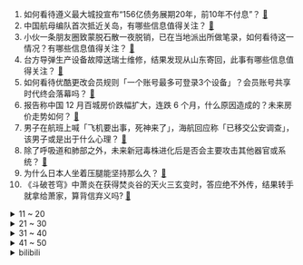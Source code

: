 1. 如何看待遵义最大城投宣布“156亿债务展期20年，前10年不付息”？ [:link:](https://www.zhihu.com/question/576552999)
2. 中国航母编队首次抵近关岛，有哪些信息值得关注？ [:link:](https://www.zhihu.com/question/576646265)
3. 小伙一条朋友圈致蒙脱石散一夜脱销，已在当地派出所做笔录，如何看待这一情况？有哪些信息值得关注？ [:link:](https://www.zhihu.com/question/576549404)
4. 台方导弹生产设备故障送瑞士维修，结果发现从山东寄回，此事有哪些信息值得关注？ [:link:](https://www.zhihu.com/question/576663913)
5. 如何看待优酷更改会员规则「一个账号最多可登录3个设备」？会员账号共享时代终会落幕吗？ [:link:](https://www.zhihu.com/question/576692864)
6. 报告称中国 12 月百城房价跌幅扩大，连跌 6 个月，什么原因造成的？未来房价走势如何？ [:link:](https://www.zhihu.com/question/576109120)
7. 男子在航班上喊「飞机要出事，死神来了」，海航回应称「已移交公安调查」，该男子或是出于什么心理？ [:link:](https://www.zhihu.com/question/576726287)
8. 除了呼吸道和肺部之外，未来新冠毒株进化后是否会主要攻击其他器官或系统？ [:link:](https://www.zhihu.com/question/576650924)
9. 为什么日本人坐着压腿能坚持那么久？ [:link:](https://www.zhihu.com/question/576583012)
10. 《斗破苍穹》中萧炎在获得焚炎谷的天火三玄变时，答应绝不外传，结果转手就拿给萧家，算背信弃义吗? [:link:](https://www.zhihu.com/question/535292940)
<details>
<summary>11 ~ 20</summary>

11. 高福称医院不是菜市场，应该逐渐过渡到预约制，如何看待这个说法？ [:link:](https://www.zhihu.com/question/576563425)
12. 程序员离职删光代码注释是否违法？ [:link:](https://www.zhihu.com/question/570903399)
13. 目前中国流行毒株相对世界其他国家较为滞后，原因有哪些？未来流行的优势毒株是否会与世界其他国家同步？ [:link:](https://www.zhihu.com/question/576651146)
14. 央行公布的调查显示居民购房率大幅下降， 2023 年，中国楼市会见底吗？ [:link:](https://www.zhihu.com/question/576418908)
15. 房地产暴雷、老百姓断供会对银行带来哪些不利影响？最极端的影响结果会是什么？ [:link:](https://www.zhihu.com/question/574813985)
16. 咱们中国男足的真实水平（不掺杂偏见）是怎么样的？ [:link:](https://www.zhihu.com/question/332354391)
17. 元旦档电影只有《绝望主夫》，国内电影行业是不是陷入了「电影不信任观众，观众不信任电影」的恶性循环？ [:link:](https://www.zhihu.com/question/575529814)
18. 对于「阳康」或「阳过」来说，春节期间进行吃喝玩乐需要注意什么？ [:link:](https://www.zhihu.com/question/575476343)
19. 媒体评蓝兔子邮票被吐槽不好看「不妨交给时间去评判」，蓝兔子邮票为何会受到争议？ [:link:](https://www.zhihu.com/question/576473931)
20. 社会面核酸检测量断崖式下降，多地关闭免费核酸采样点，一批检测机构面临账款回收问题，哪些信息值得关注？ [:link:](https://www.zhihu.com/question/576517448)
</details>
<details>
<summary>21 ~ 30</summary>

21. 三亚「阳康」扎堆，一住客十八万一晚的酒店已住 1 个月，「报复性消费」来了吗？ [:link:](https://www.zhihu.com/question/576449889)
22. 兔肉为什么在中国做不了主菜？ [:link:](https://www.zhihu.com/question/56909079)
23. 2023 春节档能不能被称为「最强春节档」？ [:link:](https://www.zhihu.com/question/576644711)
24. 乐视CEO张巍1月3日发布2023年致全体员工的一封信，宣布公司将执行每周四天半工作制，对此你怎么看？ [:link:](https://www.zhihu.com/question/576527983)
25. 海南多名男子持械打砸超市，店铺才试营业 10 天，警方回应正在处理中，如何看待此事件？ [:link:](https://www.zhihu.com/question/576636186)
26. 齐齐哈尔南站现高层次人才候车区，工作人员称「需持相关证件进入」，如何看待此事？此举会带来哪些影响？ [:link:](https://www.zhihu.com/question/576641371)
27. 上一个好高中真的有那么重要吗? [:link:](https://www.zhihu.com/question/569030219)
28. 24考研这个寒假应该做什么？ [:link:](https://www.zhihu.com/question/574418226)
29. 瑞士的德语和德国的德语有什么区别？ [:link:](https://www.zhihu.com/question/477276623)
30. 三体里最被低估的人是谁？ [:link:](https://www.zhihu.com/question/475623300)
</details>
<details>
<summary>31 ~ 40</summary>

31. 大学期间期间你多久去一次图书馆？都去做什么？ [:link:](https://www.zhihu.com/question/574571554)
32. 你对 2023 年春节档电影有哪些期待？ [:link:](https://www.zhihu.com/question/564914984)
33. 20岁的年纪，是先提升自己还是谈恋爱？ [:link:](https://www.zhihu.com/question/575226008)
34. 家长为博流量吃掉孩子的宠物，此类「恶意消遣孩子」的视频为何层出不穷？拍摄这类视频会对孩子有哪些影响？ [:link:](https://www.zhihu.com/question/576516329)
35. 中疾控称短期内大规模流行 XBB 变异株的可能性极低，哪些信息值得关注？ [:link:](https://www.zhihu.com/question/576630208)
36. 可以推荐几部你爱看的电影么？ [:link:](https://www.zhihu.com/question/572995046)
37. 比起动画作品，新海诚的小说怎么样？ [:link:](https://www.zhihu.com/question/575690571)
38. 前北约将领预测「俄乌今夏将达成某种形式的停火」，该预测有哪些依据？ [:link:](https://www.zhihu.com/question/576564381)
39. 科学家首次发现了有生物会把「病毒」作为「食物」，这一发现意味着什么？ [:link:](https://www.zhihu.com/question/576556122)
40. 如何评价 RTX40 系列移动 GPU , 能给笔记本电脑带来多大提升？ [:link:](https://www.zhihu.com/question/576630429)
</details>
<details>
<summary>41 ~ 50</summary>

41. 22-23 赛季英超曼联 3:0 伯恩茅斯，如何评价这场比赛？ [:link:](https://www.zhihu.com/question/576625123)
42. 药监局批准 13 个新冠病毒感染对症治疗药物上市，其中哪些信息值得关注？ [:link:](https://www.zhihu.com/question/576533700)
43. 周芷若只给张无忌喂饭过一次，后面张无忌见她却说“汉水舟中喂饭之德，永不敢忘”，这话是不是说的太重了？ [:link:](https://www.zhihu.com/question/576349950)
44. 苹果再出「砍单」传闻，两千亿果链龙头立讯精密逼近跌停，公司称不对具体客户、产品置评，哪些信息值得关注？ [:link:](https://www.zhihu.com/question/576688084)
45. 韩国警察厅长首次承认梨泰院踩踏事故当天游玩饮酒，这带来什么教训？暴露出韩国警察哪些问题？ [:link:](https://www.zhihu.com/question/576725741)
46. 到底什么样的音频体验才能被称得上是真正的空间音频？ [:link:](https://www.zhihu.com/question/576654428)
47. 美媒发布最新「各国实力排行榜」，中国和俄罗斯分列二三名，韩国第六超日本，哪些信息值得关注？ [:link:](https://www.zhihu.com/question/576542253)
48. 美众议院经三轮投票，仍未选出新议长，出现百年未遇的僵局，共和党内部出现了哪些问题？ [:link:](https://www.zhihu.com/question/576642563)
49. 2022年你买过哪些“贵但值得”的东西？ [:link:](https://www.zhihu.com/question/576665668)
50. 詹姆斯近 10 场场均 33.6 分 7 板，命中率 58%，你对他本赛季的发挥有何评价？ [:link:](https://www.zhihu.com/question/576514585)
</details><details>
<summary>bilibili</summary>

1. 这一定就是原片吧9 [:link:](//www.bilibili.com/video/BV1c3411Q7XH)
2. 这是打火机？ [:link:](//www.bilibili.com/video/BV1NV4y1c77j)
3. 肖申克的失败救赎 [:link:](//www.bilibili.com/video/BV1Jv4y1B7RS)
4. up主，你的脸疼吗？2022年10月新番完结吐槽大总结！【泛式】 [:link:](//www.bilibili.com/video/BV1C24y1v7qi)
5. 《干了一件大事》 [:link:](//www.bilibili.com/video/BV1R3411U7n7)
6. 25岁的我当了最年轻的政协委员！没有骄傲喔₍ᐢ⸝⸝›  ̫ ‹⸝⸝ᐢ₎ [:link:](//www.bilibili.com/video/BV1q84y1Y7qr)
7. 【李克勤 X 晚风心里吹】李氏唱腔飘进花海桃源，粤语清歌传颂飞花妙舞 [:link:](//www.bilibili.com/video/BV1h3411U7e1)
8. 【才浅手工】土豪玉麒麟找我打造黄金爪子刀，送完后悔了！ [:link:](//www.bilibili.com/video/BV1Je4y1V7uA)
9. 头脑风暴 [:link:](//www.bilibili.com/video/BV1F14y1G7cW)
10. 哪条法律规定剪头发不能翻车 [:link:](//www.bilibili.com/video/BV1Qe4y1G7gC)
<details>
<summary>11 ~ 20</summary>

11. 论：如何把鸡汤，贴在蛋糕上。。。 [:link:](//www.bilibili.com/video/BV1qg411x7Aw)
12. 什么是肝帝，他说.....【2】 [:link:](//www.bilibili.com/video/BV14g411t72p)
13. 【时代少年团】三时有声微电影 [:link:](//www.bilibili.com/video/BV19Y41127S6)
14. 猪猪侠主题曲 [:link:](//www.bilibili.com/video/BV1ER4y1U79e)
15. 《 肥 子 打 工 记 》 [:link:](//www.bilibili.com/video/BV1TY411m7nk)
16. 阅片无数但是最后一期【阅片无数Ⅱ 71】 [:link:](//www.bilibili.com/video/BV1d44y197xi)
17. 15斤重全网最大帝王蟹，可遇不可求，吃一根腿就饱了 [:link:](//www.bilibili.com/video/BV1R3411U7Yb)
18. 【全隐屏幕/世界首FC】Stasis AT16 FULL COMBO！！！！！ [:link:](//www.bilibili.com/video/BV1FD4y1776T)
19. 你们说，除了优雅永不过时，还有什么？ [:link:](//www.bilibili.com/video/BV1NG4y177Rh)
20. 做了个很奇怪的梦  梦里他们都在... [:link:](//www.bilibili.com/video/BV1fe4y1G7Jf)
</details>
<details>
<summary>21 ~ 30</summary>

21. 盘点下我大概玩过的游戏，结果居然花了1800万人民币？ [:link:](//www.bilibili.com/video/BV12d4y177fu)
22. 用350斤水果做罐头是一种什么体验？ [:link:](//www.bilibili.com/video/BV17A411S7Uy)
23. 绍兴.老胡子  厨子探店¥300 [:link:](//www.bilibili.com/video/BV18M41127eZ)
24. 吃之前觉得是智商税，结果吃上瘾了 [:link:](//www.bilibili.com/video/BV1r24y1v7Ji)
25. 烟花来咯 [:link:](//www.bilibili.com/video/BV1hA411S7FT)
26. 关于我妈给猫剪的视频上了b站热门榜这件事 [:link:](//www.bilibili.com/video/BV14Y41127TH)
27. 塞诺四色队，很怪，就是很怪… [:link:](//www.bilibili.com/video/BV1TR4y1S7UP)
28. 尝试一种很新的剪辑方式 [:link:](//www.bilibili.com/video/BV1424y1v7Sf)
29. 耗时一个月！我在房间里弄了一个太阳！ [:link:](//www.bilibili.com/video/BV1YD4y1L7E9)
30. “这西瓜是来报恩的吧！！！” [:link:](//www.bilibili.com/video/BV1wD4y177VY)
</details>
<details>
<summary>31 ~ 40</summary>

31. 一生要强的妈妈，买房子都不求人结果跪在了奇趣蛋下，哈哈哈哈 [:link:](//www.bilibili.com/video/BV1oA411S7sn)
32. 消灭主C暴政 世界属于种门！ [:link:](//www.bilibili.com/video/BV1TP4y1i7QG)
33. 世界可大可小，自己满足就好 [:link:](//www.bilibili.com/video/BV1Nd4y1Y7rK)
34. 车迟国的奇遇——进城篇（搞笑西游） [:link:](//www.bilibili.com/video/BV1uR4y1S7YC)
35. 我居然要上春晚了，普通人努力，也可以把生活越过越好 [:link:](//www.bilibili.com/video/BV1de4y1G71z)
36. 这是一个造福众生的陷阱！ [:link:](//www.bilibili.com/video/BV1XP4y1v7iv)
37. 化学老师说...... [:link:](//www.bilibili.com/video/BV1J84y1W7Jp)
38. 大一上动画原理作业合集 [:link:](//www.bilibili.com/video/BV1Z3411D7kd)
39. “顶级的猎手，往往以猎物的姿态出现。”迦南cos [:link:](//www.bilibili.com/video/BV1jg411x7FL)
40. 探 梦 空 间 [:link:](//www.bilibili.com/video/BV1E24y1v7Yt)
</details>
<details>
<summary>41 ~ 50</summary>

41. 《三体之狂龙赘婿》 [:link:](//www.bilibili.com/video/BV1dG4y1j7EZ)
42. 来看看改造博主的2022都干了些啥 [:link:](//www.bilibili.com/video/BV1jM411y7Vg)
43. 小伙花两千元买天价水果，一颗柿子就要80元？ [:link:](//www.bilibili.com/video/BV1KR4y1m7xJ)
44. 梅西的封王是好人的呐喊：我们，值得更好的世界！ [:link:](//www.bilibili.com/video/BV1iG4y1m7rR)
45. 口技枪声教学《霰弹枪》 [:link:](//www.bilibili.com/video/BV1b8411n7c3)
46. 反派 (Villain) ver. Shoto【翻唱】 [:link:](//www.bilibili.com/video/BV1zG4y117Qq)
47. 手绘印度卢比，这花纹很漂亮 [:link:](//www.bilibili.com/video/BV1BY41127An)
48. 昨晚在雪地里睡觉很冷，在这里熬过了寒冷的一夜，今天跨年在野外过的，跨年炒了两个菜招待自己 [:link:](//www.bilibili.com/video/BV1k8411E74o)
49. 2023，愿所有美好都与你相伴 [:link:](//www.bilibili.com/video/BV1Td4y1h7UR)
50. 新概念“请教” [:link:](//www.bilibili.com/video/BV1JP4y1i7zL)
</details>
<details>
<summary>51 ~ 60</summary>

51. 喜欢只是一时的，双标却是一世的。 [:link:](//www.bilibili.com/video/BV1wP411F7nG)
52. 冬季骑行东北，进入吉林电量耗尽，入住雪地小屋感觉很温馨 [:link:](//www.bilibili.com/video/BV1hd4y177xK)
53. 【有钱系爱豆】全开麦出道 [:link:](//www.bilibili.com/video/BV1544y1d7uH)
54. 放飞千盏霄灯祝愿平安喜乐 [:link:](//www.bilibili.com/video/BV1eG4y1m7Kq)
55. 有人抓到了一只头上戴“芯片”的鸽子？ [:link:](//www.bilibili.com/video/BV1FG4y177J8)
56. 这玩意儿凭什么能火60年？！ [:link:](//www.bilibili.com/video/BV1844y197Wc)
57. 第一波感染还没过，xbb1.5毒株又来了，我们对他没有免疫力 [:link:](//www.bilibili.com/video/BV1VP4y1i7CY)
58. 我和DD的训练视频：开灯训练，这种开关比较难，但是我们还是完成了。看到最后有惊喜。 [:link:](//www.bilibili.com/video/BV1924y1v71q)
59. 三年了……我竟忘记自己开了个服务器？？ [:link:](//www.bilibili.com/video/BV1we4y1T7hf)
60. 超时2000年的快递，差点让兄弟相互背刺！经典网剧《灵魂摆渡》第二十回《星落》 [:link:](//www.bilibili.com/video/BV1L44y197cn)
</details>
<details>
<summary>61 ~ 70</summary>

61. 这个跨年之夜还没开始就已经结束了！ [:link:](//www.bilibili.com/video/BV1UA411S76A)
62. 这不比跳舞机实用。 [:link:](//www.bilibili.com/video/BV13K411q75w)
63. 当你能用小飞棍「召唤兄弟」？！ [:link:](//www.bilibili.com/video/BV1Se4y1G7qD)
64. 我那么爱老倭倭，太君却把我放进黑名单！ [:link:](//www.bilibili.com/video/BV1HG4y117eH)
65. 试吃小时候买不起的“童年奢侈品零食”！刘星的高乐高、成长快乐、摇摇冻... [:link:](//www.bilibili.com/video/BV1cY411m7Yk)
66. 建议改成:『模糊的画面，清晰的记忆』尼尔叔叔被嫌弃！ [:link:](//www.bilibili.com/video/BV18d4y1h7Vz)
67. 这应该是每个文科生的终极理想吧！ [:link:](//www.bilibili.com/video/BV1D8411E7Lz)
68. ⚠️原神氪金34W慈善博主，在线送10只雷神、绫人、艾尔海森、魈！！！！ [:link:](//www.bilibili.com/video/BV18D4y157xd)
69. 当你遇到个自作多情的女同事 [:link:](//www.bilibili.com/video/BV1DK41117wC)
70. 项羽：新赛季我增强啦！ [:link:](//www.bilibili.com/video/BV1RW4y1V792)
</details>
<details>
<summary>71 ~ 80</summary>

71. 2022我的101套穿搭❤️ [:link:](//www.bilibili.com/video/BV1PP4y1i7yY)
72. Newjeans新曲OMG MV公开 [:link:](//www.bilibili.com/video/BV1W44y197Hw)
73. 【美好跨年夜】王耀庆《安可王》 [:link:](//www.bilibili.com/video/BV1hK411q7ck)
74. 一上午收粉丝400+条投诉！你们关注的童年零食店，督哥来了 [:link:](//www.bilibili.com/video/BV1j44y197kX)
75. 啊？ [:link:](//www.bilibili.com/video/BV1a8411n7SY)
76. 济公爷爷在哪里 [:link:](//www.bilibili.com/video/BV1Hd4y177fD)
77. 这也许就是没头脑和不高兴吧 [:link:](//www.bilibili.com/video/BV1cG4y177gn)
78. 【吸奇侠】《教父2》时代变了！议员和麻匪，谁才是大哥？01 [:link:](//www.bilibili.com/video/BV1RK41117eY)
79. 在读大学生们，你们的大学记忆还剩下什么呢？ [:link:](//www.bilibili.com/video/BV1ZP4y1v78K)
80. 深夜最爱去便利店里来碗热乎的泡面! [:link:](//www.bilibili.com/video/BV163411U766)
</details>
<details>
<summary>81 ~ 90</summary>

81. 【oc/动画】“谢幕了” [:link:](//www.bilibili.com/video/BV1Te4y1V7Du)
82. 当我年过半百的大爷要带我减肥 [:link:](//www.bilibili.com/video/BV1TY411m7tV)
83. 接地气的《中国奇谭》第一话【小妖怪的夏天】-硬核解析 [:link:](//www.bilibili.com/video/BV1T14y1G7wm)
84. 2022感谢你的苦口婆心！我们不是圣人，但我们是人民的坚强后盾 [:link:](//www.bilibili.com/video/BV1QG4y1j7BF)
85. 观众都说我活该不歪！ [:link:](//www.bilibili.com/video/BV1a24y1U7R9)
86. 19级带着“依托答辩”梗准备答辩了嘿嘿嘿嘿 [:link:](//www.bilibili.com/video/BV1rA411S75n)
87. 请问看东西颜色过于饱和是什么症状？ [:link:](//www.bilibili.com/video/BV1ag411t73n)
88. Roblox 乌贼游戏 [:link:](//www.bilibili.com/video/BV1Yv4y1B7fE)
89. 彻底颠覆王者机制！史上最恶心射手莱西奥登场！！ [:link:](//www.bilibili.com/video/BV1UP4y1Y7LR)
90. 宿姆日记之 二 十 四 点 医 院 [:link:](//www.bilibili.com/video/BV1iA411S7Hk)
</details>
<details>
<summary>91 ~ 100</summary>

91. 丞相终章|| 五丈原，殒赤星汉丞相谢幕归天 [:link:](//www.bilibili.com/video/BV1t14y1G7zS)
92. 骑行时遇到割头铁板怎么办 [:link:](//www.bilibili.com/video/BV1LR4y1S7cs)
93. 六道汤姆：没有杰瑞的世界  留着还有什么意义 [:link:](//www.bilibili.com/video/BV13G4y1m7GP)
94. 听说跳这个的精髓就是不能摔~ [:link:](//www.bilibili.com/video/BV1JP4y1i7jG)
95. 香港最会做饭的明星鼎爷给阿秦做私房菜，1280元一位，你们觉得值不值？ [:link:](//www.bilibili.com/video/BV1tG4y117mj)
96. 【神医宇宙】治一个死两千个，血刀老祖的传人，三分钟止心跳，三副药就重生 [:link:](//www.bilibili.com/video/BV1YR4y1U7qf)
97. 【15周年纪念合作】最终鬼畜蓝蓝路 (2023 Remix) [:link:](//www.bilibili.com/video/BV1SG4y1274y)
98. 2023年会变得更好吗 [:link:](//www.bilibili.com/video/BV17G4y1j7Hy)
99. 新英雄莱西奥CG《火鹰》——“交给你了，以后 ，你就是火鹰。” [:link:](//www.bilibili.com/video/BV1jP4y1i7Fp)
100. 精准预测春晚催婚催生小品，有请潘子！ [:link:](//www.bilibili.com/video/BV1nG4y117s5)
</details></details>
